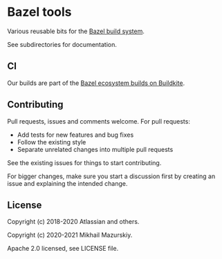 # Bazel tools

Various reusable bits for the [Bazel build system](https://bazel.build/).

See subdirectories for documentation.

## CI

Our builds are part of the [Bazel ecosystem builds on Buildkite](https://buildkite.com/bazel/atlassian-bazel-tools).

## Contributing

Pull requests, issues and comments welcome. For pull requests:

* Add tests for new features and bug fixes
* Follow the existing style
* Separate unrelated changes into multiple pull requests

See the existing issues for things to start contributing.

For bigger changes, make sure you start a discussion first by creating an issue and explaining the intended change.

## License

Copyright (c) 2018-2020 Atlassian and others.

Copyright (c) 2020-2021 Mikhail Mazurskiy.

Apache 2.0 licensed, see LICENSE file.
